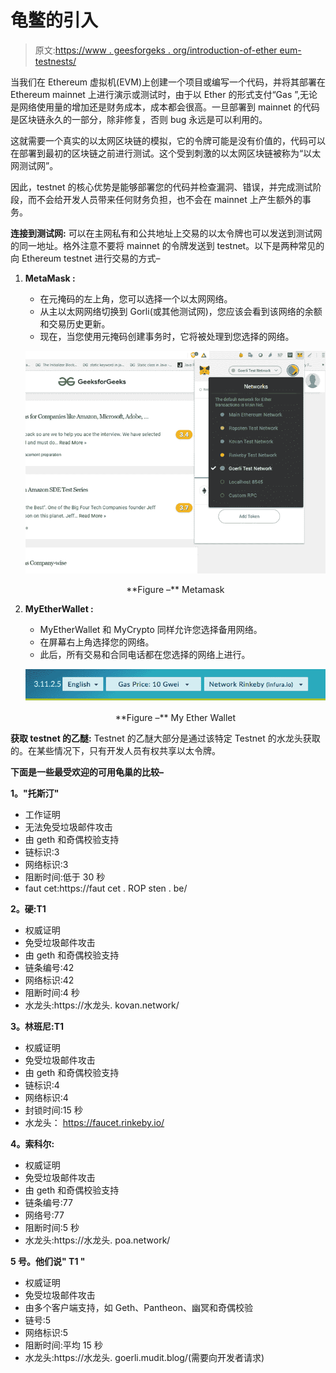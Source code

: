 # 龟鳖的引入

> 原文:[https://www . geesforgeks . org/introduction-of-ether eum-testnests/](https://www.geeksforgeeks.org/introduction-of-ethereum-testnests/)

当我们在 Ethereum 虚拟机(EVM)上创建一个项目或编写一个代码，并将其部署在 Ethereum mainnet 上进行演示或测试时，由于以 Ether 的形式支付“Gas ”,无论是网络使用量的增加还是财务成本，成本都会很高。一旦部署到 mainnet 的代码是区块链永久的一部分，除非修复，否则 bug 永远是可以利用的。

这就需要一个真实的以太网区块链的模拟，它的令牌可能是没有价值的，代码可以在部署到最初的区块链之前进行测试。这个受到刺激的以太网区块链被称为“以太网测试网”。

因此，testnet 的核心优势是能够部署您的代码并检查漏洞、错误，并完成测试阶段，而不会给开发人员带来任何财务负担，也不会在 mainnet 上产生额外的事务。

**连接到测试网:**
可以在主网私有和公共地址上交易的以太令牌也可以发送到测试网的同一地址。格外注意不要将 mainnet 的令牌发送到 testnet。以下是两种常见的向 Ethereum testnet 进行交易的方式–

1.  **MetaMask :**
    *   在元掩码的左上角，您可以选择一个以太网网络。
    *   从主以太网网络切换到 Gorli(或其他测试网)，您应该会看到该网络的余额和交易历史更新。
    *   现在，当您使用元掩码创建事务时，它将被处理到您选择的网络。

    [![](img/6ad68f44e00227c51d9e1c6dae8bf564.png)](https://media.geeksforgeeks.org/wp-content/uploads/20200818192242/Metamasktestnet-660x490.png) 

    <center>**Figure –** Metamask</center>

2.  **MyEtherWallet :**
    *   MyEtherWallet 和 MyCrypto 同样允许您选择备用网络。
    *   在屏幕右上角选择您的网络。
    *   此后，所有交易和合同电话都在您选择的网络上进行。

    [![](img/b7eab70d5c846b869cb2b352c83100bc.png)](https://media.geeksforgeeks.org/wp-content/uploads/20200818192235/MyEtherWallettestnet-660x71.png) 

    <center>**Figure –** My Ether Wallet</center>

**获取 testnet 的乙醚:**
Testnet 的乙醚大部分是通过该特定 Testnet 的水龙头获取的。在某些情况下，只有开发人员有权共享以太令牌。

**下面是一些最受欢迎的可用龟巢的比较–**

**1。"托斯汀"**

*   工作证明
*   无法免受垃圾邮件攻击
*   由 geth 和奇偶校验支持
*   链标识:3
*   网络标识:3
*   阻断时间:低于 30 秒
*   faut cet:https://faut cet . ROP sten . be/

**2。硬:T1**

*   权威证明
*   免受垃圾邮件攻击
*   由 geth 和奇偶校验支持
*   链条编号:42
*   网络标识:42
*   阻断时间:4 秒
*   水龙头:https://水龙头. kovan.network/

**3。林班尼:T1**

*   权威证明
*   免受垃圾邮件攻击
*   由 geth 和奇偶校验支持
*   链标识:4
*   网络标识:4
*   封锁时间:15 秒
*   水龙头： https://faucet.rinkeby.io/

**4。索科尔:**

*   权威证明
*   免受垃圾邮件攻击
*   由 geth 和奇偶校验支持
*   链条编号:77
*   网络号:77
*   阻断时间:5 秒
*   水龙头:https://水龙头. poa.network/

**5 号。他们说" T1 "**

*   权威证明
*   免受垃圾邮件攻击
*   由多个客户端支持，如 Geth、Pantheon、幽冥和奇偶校验
*   链号:5
*   网络标识:5
*   阻断时间:平均 15 秒
*   水龙头:https://水龙头. goerli.mudit.blog/(需要向开发者请求)